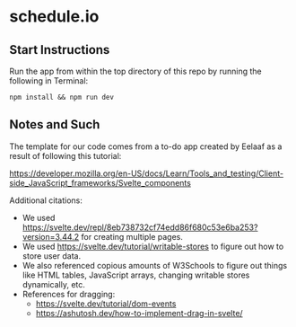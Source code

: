# schedule.io

## Start Instructions
Run the app from within the top directory of this repo by running the following in Terminal:
```
npm install && npm run dev
```

## Notes and Such
The template for our code comes from a to-do app created by Eelaaf as a result of following this tutorial:

https://developer.mozilla.org/en-US/docs/Learn/Tools_and_testing/Client-side_JavaScript_frameworks/Svelte_components

Additional citations:  
- We used https://svelte.dev/repl/8eb738732cf74edd86f680c53e6ba253?version=3.44.2 for creating multiple pages.  
- We used https://svelte.dev/tutorial/writable-stores to figure out how to store user data.  
- We also referenced copious amounts of W3Schools to figure out things like HTML tables, JavaScript arrays, changing writable stores dynamically, etc.
- References for dragging: 
  - https://svelte.dev/tutorial/dom-events 
  - https://ashutosh.dev/how-to-implement-drag-in-svelte/